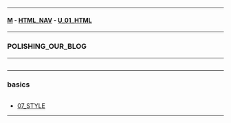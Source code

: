 
---

#### [M](https://github.com/ttltrk/TTT/blob/master/menu.md) - [HTML_NAV](https://github.com/ttltrk/TTT/tree/master/HTML/HTML_NAV.md) - [U_01_HTML](https://github.com/ttltrk/TTT/tree/master/HTML/U_01/U_01.md)

---

### POLISHING_OUR_BLOG

---

```

```

---

### basics

```

```

* [07_STYLE](https://github.com/ttltrk/TTT/tree/master/HTML/U_01/03_CSS/07_STYLE.md)

---
